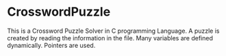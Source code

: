 # CrosswordPuzzle
This is a Crossword Puzzle Solver in C programming Language. A puzzle is created by reading the information in the file. Many variables are defined dynamically. Pointers are used.

